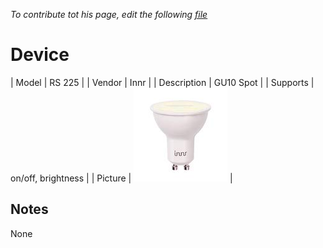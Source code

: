 
*To contribute tot his page, edit the following
[file](https://github.com/Koenkk/zigbee2mqtt.io/blob/master/docgen/device_page_notes.js)*

# Device

| Model | RS 225  |
| Vendor  | Innr  |
| Description | GU10 Spot |
| Supports | on/off, brightness |
| Picture | ![../images/devices/RS-225.jpg](../images/devices/RS-225.jpg) |

## Notes

None
